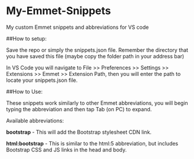 # My-Emmet-Snippets
My custom Emmet snippets and abbreviations for VS code

##How to setup:

Save the repo or simply the snippets.json file. Remember the directory that you have saved this file (maybe copy the folder path in your address bar)

In VS Code you will navigate to File >> Preferences >> Settings >> Extensions >> Emmet >> Extension Path, then you will enter the path to locate your snippets.json file.


##How to Use:

These snippets work similarly to other Emmet abbreviations, you will begin typing the abbreviation and then tap Tab (on PC) to expand.

Available abbreviations:

**bootstrap** - This will add the Bootstrap stylesheet CDN link.


**html:bootstrap** - This is similar to the html:5 abbreviation, but includes Bootstrap CSS and JS links in the head and body.
